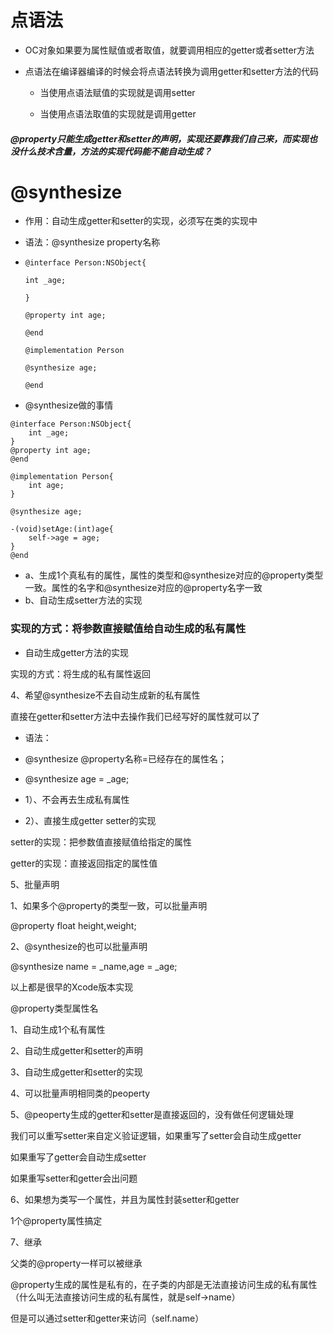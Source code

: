 # 点语法

* OC对象如果要为属性赋值或者取值，就要调用相应的getter或者setter方法
* 点语法在编译器编译的时候会将点语法转换为调用getter和setter方法的代码

  * 当使用点语法赋值的实现就是调用setter

  * 当使用点语法取值的实现就是调用getter

##### @property只能生成getter和setter的声明，实现还要靠我们自己来，而实现也没什么技术含量，方法的实现代码能不能自动生成？

# @synthesize

* 作用：自动生成getter和setter的实现，必须写在类的实现中
* 语法：@synthesize property名称

* ```
  @interface Person:NSObject{

  int _age;

  }

  @property int age;

  @end

  @implementation Person

  @synthesize age;

  @end
  ```
* @synthesize做的事情

```
@interface Person:NSObject{
    int _age;
}
@property int age;
@end

@implementation Person{
    int age;
}

@synthesize age;

-(void)setAge:(int)age{
    self->age = age;
}
@end
```

* a、生成1个真私有的属性，属性的类型和@synthesize对应的@property类型一致。属性的名字和@synthesize对应的@property名字一致
* b、自动生成setter方法的实现



### 实现的方式：将参数直接赋值给自动生成的私有属性

* 自动生成getter方法的实现

实现的方式：将生成的私有属性返回

4、希望@synthesize不去自动生成新的私有属性

直接在getter和setter方法中去操作我们已经写好的属性就可以了



* 语法：

* @synthesize @property名称=已经存在的属性名；

* @synthesize age = \_age;

* 1）、不会再去生成私有属性

* 2）、直接生成getter setter的实现

setter的实现：把参数值直接赋值给指定的属性

getter的实现：直接返回指定的属性值

5、批量声明

1、如果多个@property的类型一致，可以批量声明

@property float height,weight;

2、@synthesize的也可以批量声明

@synthesize name = \_name,age = \_age;

以上都是很早的Xcode版本实现

@property类型属性名

1、自动生成1个私有属性

2、自动生成getter和setter的声明

3、自动生成getter和setter的实现

4、可以批量声明相同类的peoperty

5、@peoperty生成的getter和setter是直接返回的，没有做任何逻辑处理

我们可以重写setter来自定义验证逻辑，如果重写了setter会自动生成getter

如果重写了getter会自动生成setter

如果重写setter和getter会出问题

6、如果想为类写一个属性，并且为属性封装setter和getter

1个@property属性搞定

7、继承

父类的@property一样可以被继承

@property生成的属性是私有的，在子类的内部是无法直接访问生成的私有属性（什么叫无法直接访问生成的私有属性，就是self-&gt;name）

但是可以通过setter和getter来访问（self.name）

